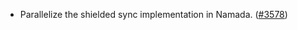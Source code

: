 - Parallelize the shielded sync implementation in Namada.
  ([\#3578](https://github.com/anoma/namada/pull/3578))